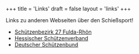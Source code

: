 +++
title = 'Links'
draft = false
layout = 'links'
+++

Links zu anderen Webseiten über den Schießsport!

* [Schützenbezirk 27 Fulda-Rhön](http://www.schützenbezirk27.de/)
* [Hessischer Schützenverband](http://www.hessischer-schuetzenverband.de)
* [Deutscher Schützenbund](http://www.dsb.de/start/)